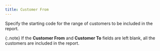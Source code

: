 ```yaml
---
title: Customer From
---
```



Specify the starting code for the range of customers to be included  in the report.


{:.note}
If the **Customer 
 From** and **Customer To** fields  are left blank, all the customers are included in the report.
